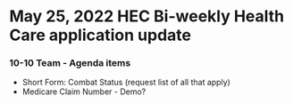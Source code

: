 # May 25, 2022 HEC Bi-weekly Health Care application update

### 10-10 Team - Agenda items
- Short Form: Combat Status (request list of all that apply)
- Medicare Claim Number - Demo?
